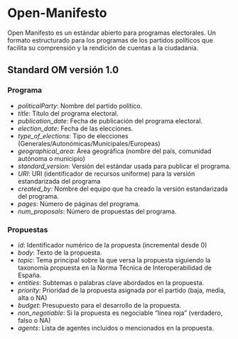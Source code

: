 # Open-Manifesto

Open Manifesto es un estándar abierto para programas electorales. Un formato estructurado para los programas de los partidos políticos que facilita su comprensión y la rendición de cuentas a la ciudadanía.

## Standard OM versión 1.0
### Programa

- *politicalParty*: Nombre del partido político. 
- *title*: Título del programa electoral.
- *publication_date*: Fecha de publicación del programa electoral.
- *election_date*: Fecha de las elecciones.
- *type_of_elections*: Tipo de elecciones (Generales/Autonómicas/Municipales/Europeas)
- *geographical_area*: Área geográfica (nombre del país, comunidad autónoma o municipio)
- *standard_version*: Versión del estándar usada para publicar el programa.
- *URI*: URI (identificador de recursos uniforme) para la versión estandarizada del programa
- *created_by*: Nombre del equipo que ha creado la versión estandarizada del programa.
- *pages*: Número de páginas del programa.
- *num_proposals*: Número de propuestas del programa.

### Propuestas

- *id*: Identificador numérico de la propuesta (incremental desde 0)
- *body*: Texto de la propuesta.
- *topic*: Tema principal sobre la que versa la propuesta siguiendo la taxonomía propuesta en la Norma Técnica de       Interoperabilidad de España.
- *entities*: Subtemas o palabras clave abordados en la propuesta.
- *priority*: Prioridad de la propuesta asignada por el partido (baja, media, alta o NA)
- *budget*: Presupuesto para el desarrollo de la propuesta.
- *non_negotiable*: Si la propuesta es negociable “línea roja” (verdadero, falso o NA)
- *agents*: Lista de agentes incluidos o mencionados en la propuesta.
